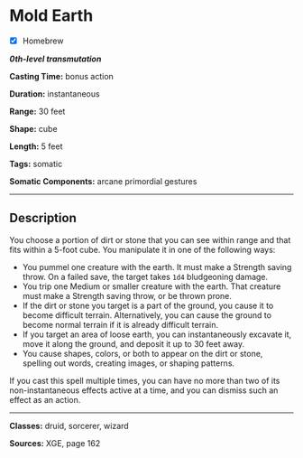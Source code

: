 # Mold Earth

- [x] Homebrew

***0th-level transmutation***

**Casting Time:** bonus action

**Duration:** instantaneous

**Range:** 30 feet

**Shape:** cube

**Length:** 5 feet

**Tags:** somatic

**Somatic Components:** arcane primordial gestures

---

## Description
You choose a portion of dirt or stone that you can see within range and that fits within a 5-foot cube. You manipulate it in one of the following ways:
- You pummel one creature with the earth. It must make a Strength saving throw. On a failed save, the target takes `1d4` bludgeoning damage.
- You trip one Medium or smaller creature with the earth. That creature must make a Strength saving throw, or be thrown prone.
- If the dirt or stone you target is a part of the ground, you cause it to become difficult terrain. Alternatively, you can cause the ground to become normal terrain if it is already difficult terrain.
- If you target an area of loose earth, you can instantaneously excavate it, move it along the ground, and deposit it up to 30 feet away.
- You cause shapes, colors, or both to appear on the dirt or stone, spelling out words, creating images, or shaping patterns.

If you cast this spell multiple times, you can have no more than two of its non-instantaneous effects active at a time, and you can dismiss such an effect as an action.

---

**Classes:** druid, sorcerer, wizard

**Sources:** XGE, page 162

<!-- WARNING: rewording necessary. -->